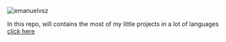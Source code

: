 <p align="left"> <img src="https://komarev.com/ghpvc/?username=emanuelvsz&label=Visitas%20&color=0e75b6&style=flat" alt="emanuelvsz" /> </p>

In this repo, will contains the most of my little projects in a lot of languages <a href="https://github.com/emanuelvsz/simple-projects">click here</a>

